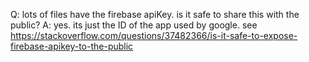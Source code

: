 Q: lots of files have the firebase apiKey. is it safe to share this with the public?
A: yes. its just the ID of the app used by google. see https://stackoverflow.com/questions/37482366/is-it-safe-to-expose-firebase-apikey-to-the-public

